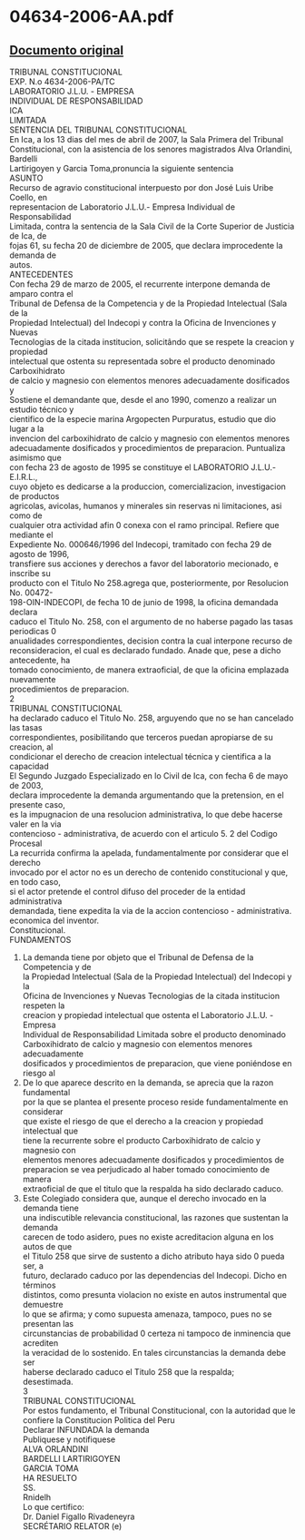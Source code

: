 
04634-2006-AA.pdf
=================
  
[Documento original](https://tc.gob.pe/jurisprudencia/2007/04634-2006-AA.pdf)  
---  
TRIBUNAL CONSTITUCIONAL  
EXP. N.o 4634-2006-PA/TC  
LABORATORIO J.L.U. - EMPRESA  
INDIVIDUAL DE RESPONSABILIDAD  
ICA  
LIMITADA  
SENTENCIA DEL TRIBUNAL CONSTITUCIONAL  
En Ica, a los 13 dias del mes de abril de 2007, la Sala Primera del Tribunal  
Constitucional, con la asistencia de los senores magistrados Alva Orlandini, Bardelli  
Lartirigoyen y Garcia Toma,pronuncia la siguiente sentencia  
ASUNTO  
Recurso de agravio constitucional interpuesto por don José Luis Uribe Coello, en  
representacion de Laboratorio J.L.U.- Empresa Individual de Responsabilidad  
Limitada, contra la sentencia de la Sala Civil de la Corte Superior de Justicia de Ica, de  
fojas 61, su fecha 20 de diciembre de 2005, que declara improcedente la demanda de  
autos.  
ANTECEDENTES  
Con fecha 29 de marzo de 2005, el recurrente interpone demanda de amparo contra el  
Tribunal de Defensa de la Competencia y de la Propiedad Intelectual (Sala de la  
Propiedad Intelectual) del Indecopi y contra la Oficina de Invenciones y Nuevas  
Tecnologias de la citada institucion, solicitândo que se respete la creacion y propiedad  
intelectual que ostenta su representada sobre el producto denominado Carboxihidrato  
de calcio y magnesio con elementos menores adecuadamente dosificados y  
Sostiene el demandante que, desde el ano 1990, comenzo a realizar un estudio técnico y  
cientifico de la especie marina Argopecten Purpuratus, estudio que dio lugar a la  
invencion del carboxihidrato de calcio y magnesio con elementos menores  
adecuadamente dosificados y procedimientos de preparacion. Puntualiza asimismo que  
con fecha 23 de agosto de 1995 se constituye el LABORATORIO J.L.U.- E.I.R.L.,  
cuyo objeto es dedicarse a la produccion, comercializacion, investigacion de productos  
agricolas, avicolas, humanos y minerales sin reservas ni limitaciones, asi como de  
cualquier otra actividad afin 0 conexa con el ramo principal. Refiere que mediante el  
Expediente No. 000646/1996 del Indecopi, tramitado con fecha 29 de agosto de 1996,  
transfiere sus acciones y derechos a favor del laboratorio mecionado, e inscribe su  
producto con el Titulo No 258.agrega que, posteriormente, por Resolucion No. 00472-  
198-OIN-INDECOPI, de fecha 10 de junio de 1998, la oficina demandada declara  
caduco el Titulo No. 258, con el argumento de no haberse pagado las tasas periodicas 0  
anualidades correspondientes, decision contra la cual interpone recurso de  
reconsideracion, el cual es declarado fundado. Anade que, pese a dicho antecedente, ha  
tomado conocimiento, de manera extraoficial, de que la oficina emplazada nuevamente  
procedimientos de preparacion.  
2  
TRIBUNAL CONSTITUCIONAL  
ha declarado caduco el Titulo No. 258, arguyendo que no se han cancelado las tasas  
correspondientes, posibilitando que terceros puedan apropiarse de su creacion, al  
condicionar el derecho de creacion intelectual técnica y cientifica a la capacidad  
El Segundo Juzgado Especializado en lo Civil de Ica, con fecha 6 de mayo de 2003,  
declara improcedente la demanda argumentando que la pretension, en el presente caso,  
es la impugnacion de una resolucion administrativa, lo que debe hacerse valer en la via  
contencioso - administrativa, de acuerdo con el articulo 5. 2 del Codigo Procesal  
La recurrida confirma la apelada, fundamentalmente por considerar que el derecho  
invocado por el actor no es un derecho de contenido constitucional y que, en todo caso,  
si el actor pretende el control difuso del proceder de la entidad administrativa  
demandada, tiene expedita la via de la accion contencioso - administrativa.  
economica del inventor.  
Constitucional.  
FUNDAMENTOS  
1) La demanda tiene por objeto que el Tribunal de Defensa de la Competencia y de  
la Propiedad Intelectual (Sala de la Propiedad Intelectual) del Indecopi y la  
Oficina de Invenciones y Nuevas Tecnologias de la citada institucion respeten la  
creacion y propiedad intelectual que ostenta el Laboratorio J.L.U. - Empresa  
Individual de Responsabilidad Limitada sobre el producto denominado  
Carboxihidrato de calcio y magnesio con elementos menores adecuadamente  
dosificados y procedimientos de preparacion, que viene poniéndose en riesgo al  
2) De lo que aparece descrito en la demanda, se aprecia que la razon fundamental  
por la que se plantea el presente proceso reside fundamentalmente en considerar  
que existe el riesgo de que el derecho a la creacion y propiedad intelectual que  
tiene la recurrente sobre el producto Carboxihidrato de calcio y magnesio con  
elementos menores adecuadamente dosificados y procedimientos de  
preparacion se vea perjudicado al haber tomado conocimiento de manera  
extraoficial de que el titulo que la respalda ha sido declarado caduco.  
3) Este Colegiado considera que, aunque el derecho invocado en la demanda tiene  
una indiscutible relevancia constitucional, las razones que sustentan la demanda  
carecen de todo asidero, pues no existe acreditacion alguna en los autos de que  
el Titulo 258 que sirve de sustento a dicho atributo haya sido 0 pueda ser, a  
futuro, declarado caduco por las dependencias del Indecopi. Dicho en términos  
distintos, como presunta violacion no existe en autos instrumental que demuestre  
lo que se afirma; y como supuesta amenaza, tampoco, pues no se presentan las  
circunstancias de probabilidad 0 certeza ni tampoco de inminencia que acrediten  
la veracidad de lo sostenido. En tales circunstancias la demanda debe ser  
haberse declarado caduco el Titulo 258 que la respalda;  
desestimada.  
3  
TRIBUNAL CONSTITUCIONAL  
Por estos fundamento, el Tribunal Constitucional, con la autoridad que le  
confiere la Constitucion Politica del Peru  
Declarar INFUNDADA la demanda  
Publiquese y notifiquese  
ALVA ORLANDINI  
BARDELLI LARTIRIGOYEN  
GARCIA TOMA  
HA RESUELTO  
SS.  
Rnidelh  
Lo que certifico:  
Dr. Daniel Figallo Rivadeneyra  
SECRÉTARIO RELATOR (e)